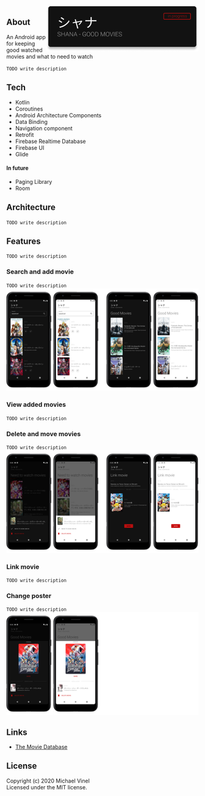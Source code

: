 <img align="right" src="/screenshots/logo.png?raw=true" width="400">

## About
An Android app for keeping good watched movies and what to need to watch

`TODO write description`

## Tech
- Kotlin
- Coroutines
- Android Architecture Components
- Data Binding
- Navigation component
- Retrofit
- Firebase Realtime Database
- Firebase UI
- Glide

#### In future
- Paging Library
- Room

## Architecture

`TODO write description`

## Features
`TODO write description`

### Search and add movie
`TODO write description`
<img src="/screenshots/search_view.png?raw=true">

### View added movies
`TODO write description`

### Delete and move movies
`TODO write description`
<img src="/screenshots/delete_move_link.png?raw=true">

### Link movie
`TODO write description`

### Change poster
`TODO write description`
<img src="/screenshots/change_poster.png?raw=true">


## Links
- [The Movie Database](https://www.themoviedb.org)


## License
Copyright (c) 2020 Michael Vinel  
Licensed under the MIT license.
